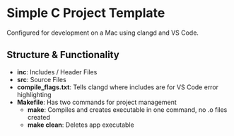 # Simple C Project Template

Configured for development on a Mac using clangd and VS Code.

## Structure & Functionality

- **inc**: Includes / Header Files
- **src**: Source Files
- **compile_flags.txt**: Tells clangd where includes are for VS Code error highlighting
- **Makefile**: Has two commands for project management
  - **make**: Compiles and creates executable in one command, no .o files created
  - **make clean**: Deletes app executable
